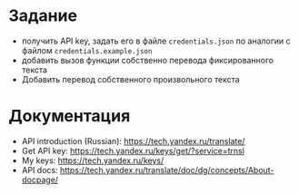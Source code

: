 Задание
=======
- получить API key, задать его в файле `credentials.json` по аналогии с файлом `credentials.example.json`
- добавить вызов функции собственно перевода фиксированного текста
- Добавить перевод собственного произвольного текста 

Документация
============
- API introduction (Russian): https://tech.yandex.ru/translate/
- Get API key: https://tech.yandex.ru/keys/get/?service=trnsl
- My keys: https://tech.yandex.ru/keys/
- API docs: https://tech.yandex.ru/translate/doc/dg/concepts/About-docpage/

